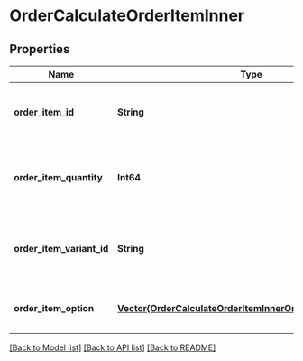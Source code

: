 # OrderCalculateOrderItemInner


## Properties
Name | Type | Description | Notes
------------ | ------------- | ------------- | -------------
**order_item_id** | **String** | Defines orders specified by order item id | [default to nothing]
**order_item_quantity** | **Int64** | Defines orders specified by order item quantity | [default to nothing]
**order_item_variant_id** | **String** | Ordered product variant. Where x is order item ID | [optional] [default to nothing]
**order_item_option** | [**Vector{OrderCalculateOrderItemInnerOrderItemOptionInner}**](OrderCalculateOrderItemInnerOrderItemOptionInner.md) |  | [optional] [default to nothing]


[[Back to Model list]](../README.md#models) [[Back to API list]](../README.md#api-endpoints) [[Back to README]](../README.md)


